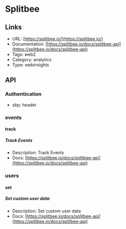 # Splitbee

## Links

* URL: [https://splitbee.io/](https://splitbee.io/)
* Documentation: [https://splitbee.io/docs/splitbee-api](https://splitbee.io/docs/splitbee-api)
* Tags: web2
* Category: analytics
* Type: webinsights

## API

### Authentication

* sbp: header

### events

#### track

##### Track Events

* Description: Track Events
* Docs: [https://splitbee.io/docs/splitbee-api](https://splitbee.io/docs/splitbee-api)

### users

#### set

##### Set custom user data

* Description: Set custom user data
* Docs: [https://splitbee.io/docs/splitbee-api](https://splitbee.io/docs/splitbee-api)
